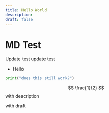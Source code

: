 ```yaml
---
title: Hello World
description: 
draft: false
---
```


# MD Test


Update test update test
- Hello
```python
print("does this still work?")
```

$$ \frac{1}{2} $$
with description

with draft